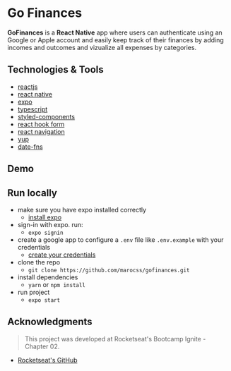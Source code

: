 # Go Finances
**GoFinances** is a **React Native** app where users can authenticate using an Google or Apple account and easily keep track of their finances by adding incomes and outcomes and vizualize all expenses by categories.

## Technologies & Tools
* [reactjs](https://reactjs.org/)
* [react native](https://reactnative.dev)
* [expo](https://expo.dev)
* [typescript](https://www.typescriptlang.org)
* [styled-components](https://styled-components.com)
* [react hook form](https://react-hook-form.com)
* [react navigation](https://reactnavigation.org)
* [yup](https://github.com/jquense/yup)
* [date-fns](https://date-fns.org)

## Demo


## Run locally
* make sure you have expo installed correctly
  * [install expo](https://docs.expo.dev/get-started/installation/)
* sign-in with expo. run:  
  * `expo signin`
* create a google app to configure a `.env` file like `.env.example` with your credentials
  * [create your credentials](https://docs.expo.dev/guides/authentication/#google)
* clone the repo 
  * `git clone https://github.com/marocss/gofinances.git`
* install dependencies
  * `yarn` or `npm install`
* run project
  * `expo start`

## Acknowledgments
> This project was developed at Rocketseat's Bootcamp Ignite - Chapter 02.
* [Rocketseat's GitHub](https://github.com/rocketseat-education)
